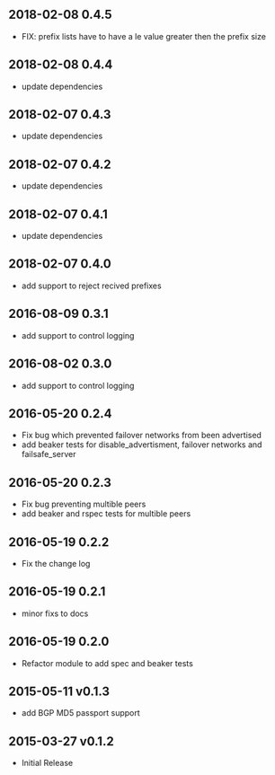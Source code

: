 ## 2018-02-08 0.4.5
* FIX: prefix lists have to have a le value greater then the prefix size

## 2018-02-08 0.4.4
* update dependencies

## 2018-02-07 0.4.3
* update dependencies

## 2018-02-07 0.4.2
* update dependencies

## 2018-02-07 0.4.1
* update dependencies

## 2018-02-07 0.4.0
* add support to reject recived prefixes

## 2016-08-09 0.3.1
* add support to control logging

## 2016-08-02 0.3.0
* add support to control logging

## 2016-05-20 0.2.4
* Fix bug which prevented failover networks from been advertised
* add beaker tests for disable_advertisment, failover networks and failsafe_server

## 2016-05-20 0.2.3
* Fix bug preventing multible peers
* add beaker and rspec tests for multible peers

## 2016-05-19 0.2.2
* Fix the change log

## 2016-05-19 0.2.1
* minor fixs to docs

## 2016-05-19 0.2.0
* Refactor module to add spec and beaker tests

## 2015-05-11 v0.1.3
* add BGP MD5 passport support

## 2015-03-27 v0.1.2
* Initial Release 


